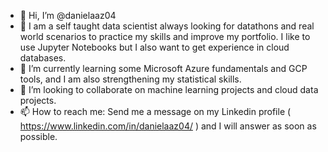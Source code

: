 - 👋 Hi, I’m @danielaaz04
- 👀 I am a self taught data scientist always looking for datathons and real world scenarios to practice my skills and improve my portfolio. I like to use Jupyter Notebooks but I also want to get experience in cloud databases.
- 🌱 I’m currently learning some Microsoft Azure fundamentals and GCP tools, and I am also strengthening my statistical skills.
- 💞️ I’m looking to collaborate on machine learning projects and cloud data projects.
- 📫 How to reach me: Send me a message on my Linkedin profile ( https://www.linkedin.com/in/danielaaz04/ ) and I will answer as soon as possible.

<!---
danielaaz04/danielaaz04 is a ✨ special ✨ repository because its `README.md` (this file) appears on your GitHub profile.
You can click the Preview link to take a look at your changes.
--->
